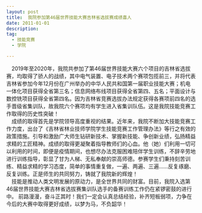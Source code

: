 ```yaml
---
layout: post
title:  我院参加第46届世界技能大赛吉林省选拔赛成绩喜人
date: 2011-01-01
description:  
tag:
  - 技能竞赛
  - 学院

---
```


  &ensp;&ensp;2019年至2020年，我院共参加了第46届世界技能大赛六个项目的吉林省选拔赛，均取得了骄人的战绩，其中电气装置、电子技术两个赛项包揽前三，并将代表吉林省参加今年12月份在广州举办的中华人民共和国第一届职业技能大赛；机电一体化项目获得全省第三名；信息网络布线项目获得全省第四、五名；平面设计与数控铣项目获得全省第四名。因为吉林省竞赛选拔办法规定获得各赛项前四名的选手晋级省集训队，故我院六个赛项均有学生进入省集训队伍。这是我院技能竞赛工作取得的历史性突破！<br>
  &ensp;&ensp;成绩的取得首先是学院领导高度重视的结果。近年来，我院不断加大技能竞赛工作力度，出台了《吉林省林业技师学院学生技能竞赛工作管理办法》等行之有效的政策措施。引导和激励广大师生钻研新技术、掌握新技能、争创新业绩，弘扬精益求精的工匠精神。成绩的取得更凝聚着指导教师们的心血。他（她）们利用一切可以利用的时间，即便是疫情期间，也想尽办法克服困难陪伴学生训练，不辞辛劳地进行训练指导，彰显了甘为人梯、无私奉献的崇高师德。参赛学生们秉持刻苦训练、精益求精的学习态度，简单的事情重复做，一遍、两遍、三遍……反复琢磨、反复训练。正是师生的共同努力，铸就了我院新的辉煌！ <br>
 &ensp;&ensp;技能是推动人类文明发展的原动力，是全世界共同的财富。目前，我院入选第46届世界技能大赛吉林省选拔赛集训队选手的备赛训练工作仍在紧锣密鼓的进行中。 前路漫漫，奋斗正其时！我们一定会认真总结经验，补齐短板弱项，力争在今后的大赛中取得更好成绩，以梦为马，不负韶华！
